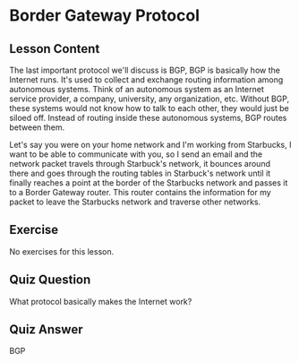 # Border Gateway Protocol

## Lesson Content

The last important protocol we'll discuss is BGP, BGP is basically how the Internet runs. It's used to collect and exchange routing information among autonomous systems. Think of an autonomous system as an Internet service provider, a company, university, any organization, etc. Without BGP, these systems would not know how to talk to each other, they would just be siloed off. Instead of routing inside these autonomous systems, BGP routes between them.

Let's say you were on your home network and I'm working from Starbucks, I want to be able to communicate with you, so I send an email and the network packet travels through Starbuck's network, it bounces around there and goes through the routing tables in Starbuck's network until it finally reaches a point at the border of the Starbucks network and passes it to a Border Gateway router. This router contains the information for my packet to leave the Starbucks network and traverse other networks.

## Exercise

No exercises for this lesson.

## Quiz Question

What protocol basically makes the Internet work?

## Quiz Answer

BGP